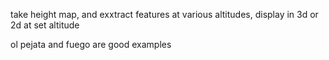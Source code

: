 take height map, and exxtract features at various altitudes, display in 3d or 2d at set altitude

ol  pejata and fuego are good examples